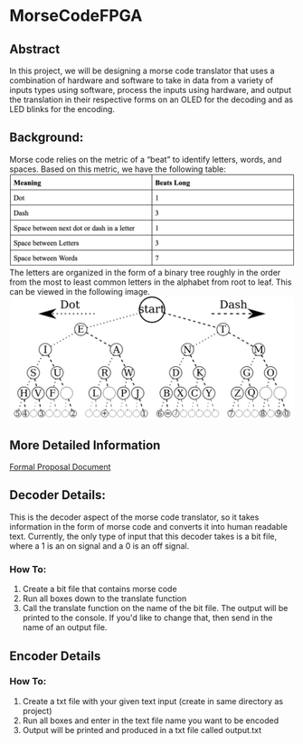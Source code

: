 # MorseCodeFPGA

## Abstract
In this project, we will be designing a morse code translator that uses a combination of hardware and software to take in data from a variety of inputs types using software, process the inputs using hardware, and output the translation in their respective forms on an OLED for the decoding and as LED blinks for the encoding.

## Background:
Morse code relies on the metric of a “beat” to identify letters, words, and spaces. Based on this metric, we have the following table:
![Table of the true beat lengths for a symbol](/read_me_refs/beat_table.png)
The letters are organized in the form of a binary tree roughly in the order from the most to least common letters in the alphabet from root to leaf. This can be viewed in the following image.
![Binary tree of the morse code letters](/read_me_refs/morse_code_translator.png)

## More Detailed Information
[Formal Proposal Document](https://docs.google.com/document/d/1Nj2nfRw68O-NiOnoTTRfmW-j80fDnC_wfzZ5VHfgZU8/edit?usp=sharing)

## Decoder Details:
This is the decoder aspect of the morse code translator, so it takes information in the form of morse code and
converts it into human readable text. Currently, the only type of input that this decoder takes is a bit file, 
where a 1 is an on signal and a 0 is an off signal. 

### How To:
1) Create a bit file that contains morse code
2) Run all boxes down to the translate function
3) Call the translate function on the name of the bit file. The output will be printed to the console. If you'd like to change that, then send in the name of an output file.

## Encoder Details

### How To:
1) Create a txt file with your given text input (create in same directory as project)
2) Run all boxes and enter in the text file name you want to be encoded
3) Output will be printed and produced in a txt file called output.txt